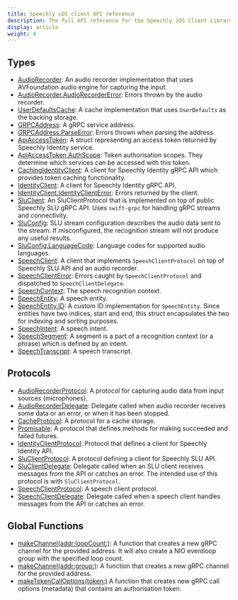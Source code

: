 ```yaml
---
title: Speechly iOS client API reference
description: The full API reference for the Speechly iOS Client Library
display: article
weight: 4
---
```


## Types

- [AudioRecorder](AudioRecorder):
  An audio recorder implementation that uses AVFoundation audio engine for capturing the input.
- [AudioRecorder.AudioRecorderError](AudioRecorder_AudioRecorderError):
  Errors thrown by the audio recorder.
- [UserDefaultsCache](UserDefaultsCache):
  A cache implementation that uses `UserDefaults` as the backing storage.
- [GRPCAddress](GRPCAddress):
  A gRPC service address.
- [GRPCAddress.ParseError](GRPCAddress_ParseError):
  Errors thrown when parsing the address.
- [ApiAccessToken](ApiAccessToken):
  A struct representing an access token returned by Speechly Identity service.
- [ApiAccessToken.AuthScope](ApiAccessToken_AuthScope):
  Token authorisation scopes.
  They determine which services can be accessed with this token.
- [CachingIdentityClient](CachingIdentityClient):
  A client for Speechly Identity gRPC API which provides token caching functionality.
- [IdentityClient](IdentityClient):
  A client for Speechly Identity gRPC API.
- [IdentityClient.IdentityClientError](IdentityClient_IdentityClientError):
  Errors returned by the client.
- [SluClient](SluClient):
  An SluClientProtocol that is implemented on top of public Speechly SLU gRPC API.
  Uses `swift-grpc` for handling gRPC streams and connectivity.
- [SluConfig](SluConfig):
  SLU stream configuration describes the audio data sent to the stream.
  If misconfigured, the recognition stream will not produce any useful results.
- [SluConfig.LanguageCode](SluConfig_LanguageCode):
  Language codes for supported audio languages.
- [SpeechClient](SpeechClient):
  A client that implements `SpeechClientProtocol` on top of Speechly SLU API and an audio recorder.
- [SpeechClientError](SpeechClientError):
  Errors caught by `SpeechClientProtocol` and dispatched to `SpeechClientDelegate`.
- [SpeechContext](SpeechContext):
  The speech recognition context.
- [SpeechEntity](SpeechEntity):
  A speech entity.
- [SpeechEntity.ID](SpeechEntity_ID):
  A custom ID implementation for `SpeechEntity`.
  Since entities have two indices, start and end,
  this struct encapsulates the two for indexing and sorting purposes.
- [SpeechIntent](SpeechIntent):
  A speech intent.
- [SpeechSegment](SpeechSegment):
  A segment is a part of a recognition context (or a phrase) which is defined by an intent.
- [SpeechTranscript](SpeechTranscript):
  A speech transcript.

## Protocols

- [AudioRecorderProtocol](AudioRecorderProtocol):
  A protocol for capturing audio data from input sources (microphones).
- [AudioRecorderDelegate](AudioRecorderDelegate):
  Delegate called when audio recorder receives some data or an error, or when it has been stopped.
- [CacheProtocol](CacheProtocol):
  A protocol for a cache storage.
- [Promisable](Promisable):
  A protocol that defines methods for making succeeded and failed futures.
- [IdentityClientProtocol](IdentityClientProtocol):
  Protocol that defines a client for Speechly Identity API.
- [SluClientProtocol](SluClientProtocol):
  A protocol defining a client for Speechly SLU API.
- [SluClientDelegate](SluClientDelegate):
  Delegate called when an SLU client receives messages from the API or catches an error.
  The intended use of this protocol is with `SluClientProtocol`.
- [SpeechClientProtocol](SpeechClientProtocol):
  A speech client protocol.
- [SpeechClientDelegate](SpeechClientDelegate):
  Delegate called when a speech client handles messages from the API or catches an error.

## Global Functions

- [makeChannel(addr:​loopCount:​)](makeChannel_addr_loopCount_):
  A function that creates a new gRPC channel for the provided address.
  It will also create a NIO eventloop group with the specified loop count.
- [makeChannel(addr:​group:​)](makeChannel_addr_group):
  A function that creates a new gRPC channel for the provided address.
- [makeTokenCallOptions(token:​)](makeTokenCallOptions)
  A function that creates new gRPC call options (metadata) that contains an authorisation token.
